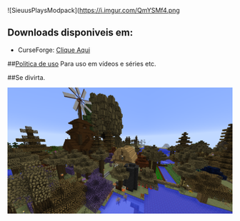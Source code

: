 ![SieuusPlaysModpack](https://i.imgur.com/QmYSMf4.png

## Downloads disponiveis em:

* CurseForge:  [Clique Aqui](https://minecraft.curseforge.com/projects/sieuussplays)

##[Politica de uso](https://raw.githubusercontent.com/Sieuus/Sieuus-sModpack/master/LICENSE) Para uso em vídeos e séries etc.

##Se divirta.

![SieuussModpack](https://raw.githubusercontent.com/Sieuus/files/master/2016-03-16_02.46.38.png)
